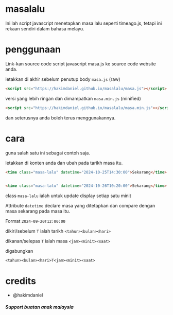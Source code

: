 # masalalu
Ini lah script javascript menetapkan masa lalu seperti timeago.js, tetapi ini rekaan sendiri dalam bahasa melayu.

# penggunaan
Link-kan source code script javascript masa.js ke source code website anda.

letakkan di akhir sebelum penutup body `masa.js` (raw)
```html
<script src="https://hakimdaniel.github.io/masalalu/masa.js"></script>
```

versi yang lebih ringan dan dimampatkan `masa.min.js` (minified)
```html
<script src="https://hakimdaniel.github.io/masalalu/masa.min.js"></script>
```

dan seterusnya anda boleh terus menggunakannya.

# cara
guna salah satu ini sebagai contoh saja.

letakkan di konten anda dan ubah pada tarikh masa itu.
```html
<time class="masa-lalu" datetime="2024-10-25T14:30:00">Sekarang</time>


<time class="masa-lalu" datetime="2024-10-26T10:20:00">Sekarang</time>
```
class `masa-lalu` ialah untuk update display setiap satu minit

Attribute `datetime` declare masa yang ditetapkan dan compare dengan masa sekarang pada masa itu.

Format ``2024-09-20T12:00:00``

dikiri/sebelum `T` ialah tarikh `<tahun><bulan><hari>`

dikanan/selepas `T` ialah masa `<jam><minit><saat>`

digabungkan
```
<tahun><bulan><hari>T<jam><minit><saat>
```

# credits
- @hakimdaniel

##### Support buatan anak malaysia
